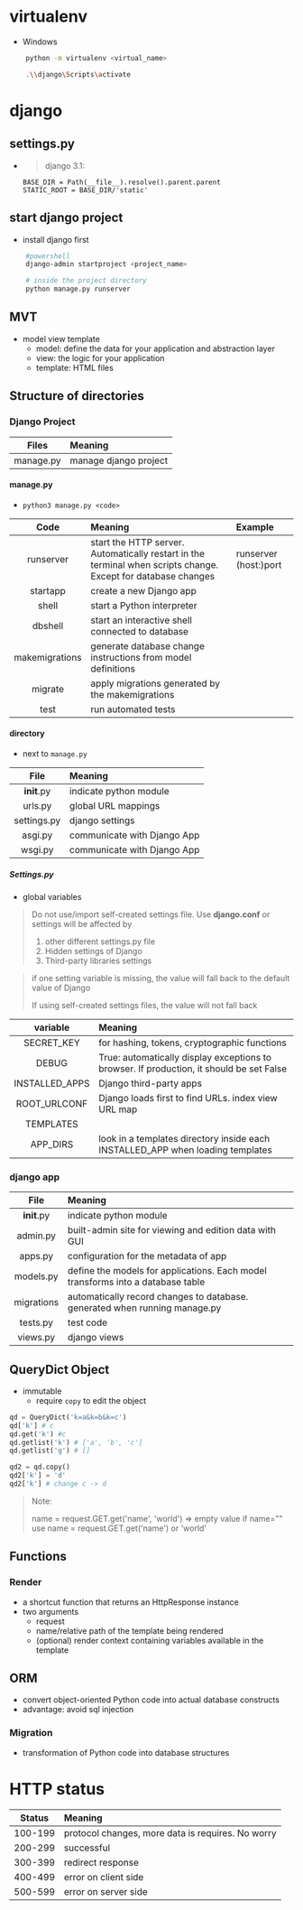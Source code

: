 

# virtualenv
* Windows
```bash
    python -m virtualenv <virtual_name>

    .\\django\Scripts\activate 
```

# django
## settings.py
* > django 3.1:
  ```
  BASE_DIR = Path(__file__).resolve().parent.parent
  STATIC_ROOT = BASE_DIR/'static'
  ```

## start django project
* install django first
```bash
    #powershell
    django-admin startproject <project_name>

    # inside the project directory
    python manage.py runserver
```

## MVT
* model view template
  * model: define the data for your application and abstraction layer
  * view: the logic for your application 
  * template: HTML files

## Structure of directories
### Django Project
|   Files   | Meaning               |
|:---------:|:----------------------|
| manage.py | manage django project |

#### manage.py
* ``python3 manage.py <code>``

|      Code      | Meaning                                                                                                       | Example               |
|:--------------:|:--------------------------------------------------------------------------------------------------------------|:----------------------|
|   runserver    | start the HTTP server. Automatically restart in the terminal when scripts change. Except for database changes | runserver (host:)port |
|    startapp    | create a new Django app                                                                                       |
|     shell      | start a Python interpreter                                                                                    |
|    dbshell     | start an interactive shell connected to database                                                              |
| makemigrations | generate database change instructions from model definitions                                                  |
|    migrate     | apply migrations generated by the makemigrations                                                              |
|      test      | run automated tests                                                                                           |

#### <project> directory
* next to ``manage.py``

|    File     | Meaning                     |
|:-----------:|:----------------------------|
| __init__.py | indicate python module      |
|   urls.py   | global URL mappings         |
| settings.py | django settings             |
|   asgi.py   | communicate with Django App |
|   wsgi.py   | communicate with Django App |

##### Settings.py
* global variables
> Do not use/import self-created settings file. Use **django.conf** or settings will be affected by
> 1. other different settings.py file
> 2. Hidden settings of Django
> 3. Third-party libraries settings

> if one setting variable is missing, the value will fall back to the default value of Django
> 
> If using self-created settings files, the value will not fall back

|    variable    | Meaning                                                                                  |
|:--------------:|:-----------------------------------------------------------------------------------------|
|   SECRET_KEY   | for hashing, tokens, cryptographic functions                                             |
|     DEBUG      | True: automatically display exceptions to browser. If production, it should be set False |
| INSTALLED_APPS | Django third-party apps                                                                  |
|  ROOT_URLCONF  | Django loads first to find URLs. index view URL map                                      |
|   TEMPLATES    ||
|    APP_DIRS    | look in a templates directory inside each INSTALLED_APP when loading templates           |




### django app
|    File     | Meaning                                                                         |
|:-----------:|:--------------------------------------------------------------------------------|
| __init__.py | indicate python module                                                          |
|  admin.py   | built-admin site for viewing and edition data with GUI                          |
|   apps.py   | configuration for the metadata of app                                           |
|  models.py  | define the models for applications. Each model transforms into a database table |
| migrations  | automatically record changes to database. generated when running manage.py      | 
|  tests.py   | test code                                                                       |
|  views.py   | django views                                                                    |


## QueryDict Object
* immutable
  * require `copy` to edit the object
```python
qd = QueryDict('k=a&k=b&k=c')
qd['k'] # c
qd.get('k') #c
qd.getlist('k') # ['a', 'b', 'c']
qd.getlist('g') # []
```

```python
qd2 = qd.copy()
qd2['k'] = 'd'
qd2['k'] # change c -> d  
```
> Note: 
>
> name = request.GET.get('name', 'world') => empty value if name=""
> use name = request.GET.get('name') or 'world'

## Functions

### Render
* a shortcut function that returns an HttpResponse instance
* two arguments
  * request
  * name/relative path of the template being rendered
  * (optional) render context containing variables available in the template


## ORM
* convert object-oriented Python code into actual database constructs
* advantage: avoid sql injection
### Migration
* transformation of Python code into database structures

# HTTP status
| Status  | Meaning                                           |
|:-------:|:--------------------------------------------------|
| 100-199 | protocol changes, more data is requires. No worry |
| 200-299 | successful                                        |
| 300-399 | redirect response                                 |
| 400-499 | error on client side                              |
| 500-599 | error on server side                              |